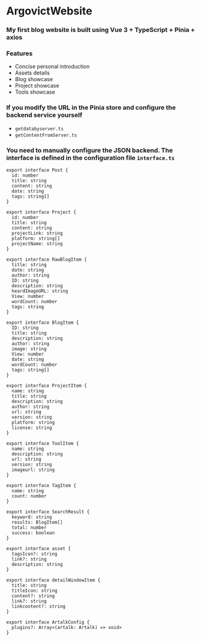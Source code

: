 # ArgovictWebsite

### My first blog website is built using Vue 3 + TypeScript + Pinia + axios

### Features

- Concise personal introduction
- Assets details
- Blog showcase
- Project showcase
- Tools showcase

### If you modify the URL in the Pinia store and configure the backend service yourself

- `getdatabyserver.ts`
- `getContentFromServer.ts`

### You need to manually configure the JSON backend. The interface is defined in the configuration file `interface.ts`

```
export interface Post {
  id: number
  title: string
  content: string
  date: string
  tags: string[]
}

export interface Project {
  id: number
  title: string
  content: string
  projectLink: string
  platform: string[]
  projectName: string
}

export interface RawBlogItem {
  title: string
  date: string
  author: string
  ID: string
  description: string
  heardImageURL: string
  View: number
  wordCount: number
  tags: string
}

export interface BlogItem {
  ID: string
  title: string
  description: string
  author: string
  image: string
  View: number
  date: string
  wordCount: number
  tags: string[]
}

export interface ProjectItem {
  name: string
  title: string
  description: string
  author: string
  url: string
  version: string
  platform: string
  license: string
}

export interface ToolItem {
  name: string
  description: string
  url: string
  version: string
  imageurl: string
}

export interface TagItem {
  name: string
  count: number
}

export interface SearchResult {
  keyword: string
  results: BlogItem[]
  total: number
  success: boolean
}

export interface asset {
  tagsIcon?: string
  link?: string
  description: string
}

export interface detailWindowItem {
  title: string
  titleIcon: string
  content?: string
  link?: string
  linkcontent?: string
}

export interface ArtalkConfig {
  plugins?: Array<(artalk: Artalk) => void>
}

```
